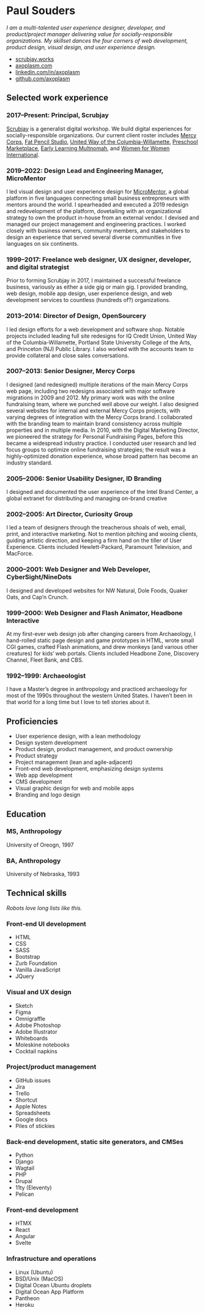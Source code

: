 Paul Souders 
============

*I am a multi-talented user experience designer, developer, and product/project manager delivering value for socially-responsible organizations. My skillset dances the four corners of web development, product design, visual design, and user experience design.*

* [scrubjay.works](//scrubjay.works)
* [axoplasm.com](//axoplasm.com)
* [linkedin.com/in/axoplasm](//www.linkedin.com/in/axoplasm/)
* [github.com/axoplasm](//github.com/axoplasm/)



Selected work experience
------------------------

### 2017–Present: __Principal, Scrubjay__

[Scrubjay](//scrubjay.works) is a generalist digital workshop. We build digital experiences for socially-responsible organizations. Our current client roster includes [Mercy Corps](//mercycorps.org), [Fat Pencil Studio](//fatpencilstudio.com), [United Way of the Columbia-Willamette](//unitedway-pdx.org), [Preschool Marketplace](//preschoolmarketplace.org), [Early Learning Multnomah](//earlylearningmultnomah.org), and [Women for Women International](//womenforwomen.org).


### 2019–2022: __Design Lead and Engineering Manager, MicroMentor__

I led visual design and user experience design for [MicroMentor](//micromentor.org), a global platform in five languages connecting small business entrepreneurs with mentors around the world. I spearheaded and executed a 2019 redesign and redevelopment of the platform, dovetailing with an organizational strategy to own the product in-house from an external vendor. I devised and managed our project management and engineering practices. I worked closely with business owners, community members, and stakeholders to design an experience that served several diverse communities in five languages on six continents.


### 1999–2017: __Freelance web designer, UX designer, developer, and digital strategist__

Prior to forming Scrubjay in 2017, I maintained a successful freelance business, variously as either a side gig or main gig. I provided branding, web design, mobile app design, user experience design, and web development services to countless (hundreds of?) organizations. 


### 2013–2014: __Director of Design, OpenSourcery__

I led design efforts for a web development and software shop. Notable projects included leading full site redesigns for IQ Credit Union, United Way of the Columbia-Willamette, Portland State University College of the Arts, and Princeton (NJ) Public Library. I also worked with the accounts team to provide collateral and close sales conversations.


### 2007–2013: __Senior Designer, Mercy Corps__

I designed (and redesigned) multiple iterations of the main Mercy Corps web page, including two redesigns associated with major software migrations in 2009 and 2012. My primary work was with the online fundraising team, where we punched well above our weight. I also designed several websites for internal and external Mercy Corps projects, with varying degrees of integration with the Mercy Corps brand. I collaborated with the branding team to maintain brand consistency across multiple properties and in multiple media. In 2010, with the Digital Marketing Director, we pioneered the strategy for Personal Fundraising Pages, before this became a widespread industry practice. I conducted user research and led focus groups to optimize online fundraising strategies; the result was a highly-optimized donation experience, whose broad pattern has become an industry standard.


### 2005–2006: __Senior Usability Designer, ID Branding__

I designed and documented the user experience of the Intel Brand Center, a global extranet for distributing and managing on-brand creative


### 2002–2005: __Art Director, Curiosity Group__

I led a team of designers through the treacherous shoals of web, email, print, and interactive marketing. Not to mention pitching and wooing clients, guiding artistic direction, and keeping a firm hand on the tiller of User Experience. Clients included Hewlett-Packard, Paramount Television, and MacForce.


### 2000–2001: __Web Designer and Web Developer, CyberSight/NineDots__

I designed and developed websites for NW Natural, Dole Foods, Quaker Oats, and Cap’n Crunch. 


### 1999–2000: __Web Designer and Flash Animator, Headbone Interactive__

At my first-ever web design job after changing careers from Archaeology, I hand-rolled static page design and game prototypes in HTML, wrote small CGI games, crafted Flash animations, and drew monkeys (and various other creatures) for kids‘ web portals. Clients included Headbone Zone, Discovery Channel, Fleet Bank, and CBS.


### 1992–1999: Archaeologist

I have a Master’s degree in anthropology and practiced archaeology for most of the 1990s throughout the western United States. I haven’t been in that world for a long time but I love to tell stories about it.


Proficiencies
-------------

- User experience design, with a lean methodology
- Design system development
- Product design, product management, and product ownership
- Product strategy
- Project management (lean and agile-adjacent)
- Front-end web development, emphasizing design systems
- Web app development
- CMS development
- Visual graphic design for web and mobile apps
- Branding and logo design


Education
---------

### MS, Anthropology

University of Oreogn, 1997


### BA, Anthropology

University of Nebraska, 1993


Technical skills
----------------

*Robots love long lists like this.*


### Front-end UI development

- HTML
- CSS
- SASS
- Bootstrap
- Zurb Foundation
- Vanilla JavaScript
- JQuery


### Visual and UX design

- Sketch
- Figma
- Omnigraffle
- Adobe Photoshop
- Adobe Illustrator
- Whiteboards
- Moleskine notebooks
- Cocktail napkins


### Project/product management

- GitHub issues
- Jira
- Trello
- Shortcut
- Apple Notes
- Spreadsheets
- Google docs
- Piles of stickies


### Back-end development, static site generators, and CMSes

- Python
- Django
- Wagtail
- PHP
- Drupal
- 11ty (Eleventy)
- Pelican


### Front-end development

- HTMX
- React
- Angular
- Svelte


### Infrastructure and operations

- Linux (Ubuntu)
- BSD/Unix (MacOS)
- Digital Ocean Ubuntu droplets
- Digital Ocean App Platform
- Pantheon
- Heroku

